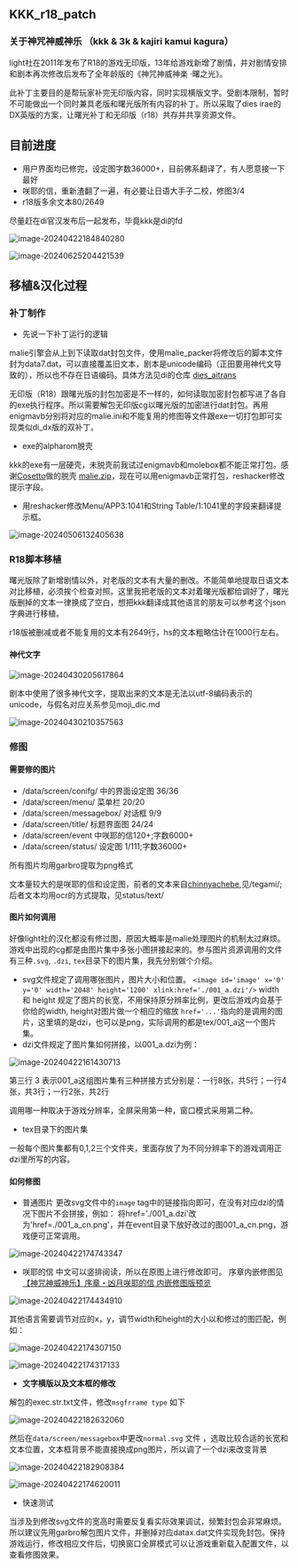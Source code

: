 ## KKK_r18_patch


### 关于神咒神威神乐 （kkk & 3k & kajiri kamui kagura） 

light社在2011年发布了R18的游戏无印版，13年给游戏新增了剧情，并对剧情安排和剧本再次修改后发布了全年龄版的《神咒神威神楽 ·曙之光》。

此补丁主要目的是帮玩家补完无印版内容，同时实现横版文字。受剧本限制，暂时不可能做出一个同时兼具老版和曙光版所有内容的补丁。所以采取了dies irae的DX英版的方案，让曙光补丁和无印版（r18）共存并共享资源文件。

## 目前进度

- 用户界面均已修完，设定图字数36000+，目前佛系翻译了，有人愿意接一下最好
- 咲耶的信，重新渣翻了一遍，有必要让日语大手子二校，修图3/4
- r18版多余文本80/2649

尽量赶在di官汉发布后一起发布，毕竟kkk是di的fd

![image-20240422184840280](README.assets/image-20240422184840280.png)

![image-20240625204421539](README.assets/image-20240625204421539.png)

## 移植&汉化过程

### 补丁制作

- 先说一下补丁运行的逻辑

malie引擎会从上到下读取dat封包文件，使用malie_packer将修改后的脚本文件封为data7.dat，可以直接覆盖旧文本，剧本是unicode编码（正田要用神代文导致的），所以也不存在日语编码。具体方法见di的仓库 [dies_aitrans](https://github.com/Akaruzi/dies_aitrans)

无印版（R18）跟曙光版的封包加密是不一样的，如何读取加密封包都写进了各自的exe执行程序。所以需要解包无印版cg以曙光版的加密进行dat封包。再用enigmavb分别将对应的malie.ini和不能复用的修图等文件跟exe一切打包即可实现类似di_dx版的双补丁。

- exe的alpharom脱壳

kkk的exe有一层硬壳，未脱壳前我试过enigmavb和molebox都不能正常打包。感谢[Cosetto](https://github.com/Cosetto)做的脱壳 [malie.zip](https://github.com/Akaruzi/dies_aitrans/files/15195709/malie.zip)，现在可以用enigmavb正常打包，reshacker修改提示字段。

- 用reshacker修改Menu/APP3:1041和String Table/1:1041里的字段来翻译提示框。

![image-20240506132405638](README.assets/image-20240506132405638.png)

### R18脚本移植

曙光版除了新增剧情以外，对老版的文本有大量的删改。不能简单地提取日语文本对比移植，必须挨个检查对照。这里我把老版的文本对着曙光版都给调好了，曙光版删掉的文本一律换成了空白，想把kkk翻译成其他语言的朋友可以参考这个json字典进行移植。

r18版被删减或者不能复用的文本有2649行，hs的文本粗略估计在1000行左右。

#### 神代文字

![image-20240430205617864](README.assets/image-20240430205617864.png)

剧本中使用了很多神代文字，提取出来的文本是无法以utf-8编码表示的unicode，与假名对应关系参见moji_dic.md

![image-20240430210357563](README.assets/image-20240430210357563.png)



### 修图

#### 需要修的图片

- /data/screen/conifg/ 中的界面设定图 36/36
- /data/screen/menu/ 菜单栏 20/20
- /data/screen/messagebox/ 对话框 9/9
- /data/screen/title/ 标题界面图 24/24
- /data/screen/event 中咲耶的信120+;字数6000+
- /data/screen/status/ 设定图 1/111;字数36000+

所有图片均用garbro提取为png格式

文本量较大的是咲耶的信和设定图，前者的文本来自[chinnyachebe](https://www.youtube.com/watch?v=ad7GkauL-6I),见/tegami/;后者文本均用ocr的方式提取，见status/text/


#### 图片如何调用

好像light社的汉化都没有修过图，原因大概率是malie处理图片的机制太过麻烦。游戏中出现的cg都是由图片集中多张小图拼接起来的。参与图片资源调用的文件有三种`.svg`, `.dzi`, `tex`目录下的图片集，我先分别做个介绍。

- svg文件规定了调用哪张图片，图片大小和位置。
```<image id='image' x='0' y='0' width='2048' height='1200' xlink:href='./001_a.dzi'/>```
width 和 height 规定了图片的长宽，不用保持原分辨率比例，更改后游戏内会基于你给的width, height对图片做一个相应的缩放
`href='...'`指向的是调用的图片，这里填的是dzi，也可以是png，实际调用的都是tex/001_a这一个图片集。
- dzi文件规定了图片集如何拼接，以001_a.dzi为例：

![image-20240422161430713](README.assets/image-20240422161430713.png)

第三行 3 表示001_a这组图片集有三种拼接方式分别是：一行8张，共5行；一行4张，共3行；一行2张，共2行

调用哪一种取决于游戏分辨率，全屏采用第一种，窗口模式采用第二种。

- tex目录下的图片集

一般每个图片集都有0,1,2三个文件夹，里面存放了为不同分辨率下的游戏调用正dzi里所写的内容。



#### 如何修图

- 普通图片
  更改svg文件中的`image` tag中的链接指向即可，在没有对应dzi的情况下图片不会拼接，例如：
  将href='./001_a.dzi'改为'href=./001_a_cn.png'，并在event目录下放好改过的图001_a_cn.png，游戏便可正常调用。

![image-20240422174743347](README.assets/image-20240422174743347.png)

- 咲耶的信
  中文可以竖排阅读，所以在原图上进行修改即可。
  序章内嵌修图见 [【神咒神威神乐】序章・凶月咲耶的信 内嵌修图版预览](https://www.bilibili.com/video/BV1SJ4m1p7wF/?share_source=copy_web&vd_source=be1d4cd76c7c7c916a31c6de27adff8b)

![image-20240422174434910](README.assets/image-20240422174434910.png)



​	其他语言需要调节对应的x，y，调节width和height的大小以和修过的图匹配，例如：

![image-20240422174307150](README.assets/image-20240422174307150.png)

![image-20240422174317133](README.assets/image-20240422174317133.png)



- **文字横版以及文本框的修改**

解包的exec.str.txt文件，修改`msgfrrame type` 如下

![image-20240422182632060](README.assets/image-20240422182632060.png)

然后在`data/screen/messagebox`中更改`normal.svg` 文件 ，选取比较合适的长宽和文本位置，文本框背景不能直接换成png图片，所以调了一个dzi来改变背景

![image-20240422182908384](README.assets/image-20240422182908384.png)



![image-20240422174620011](README.assets/image-20240422174620011.png)



- 快速测试

当涉及到修改svg文件的宽高时需要反复看实际效果调试，频繁封包会非常麻烦。所以建议先用garbro解包图片文件，并删掉对应datax.dat文件实现免封包。保持游戏运行，修改相应文件后，切换窗口全屏模式可以让游戏重新载入配置文件，以查看修图效果。







